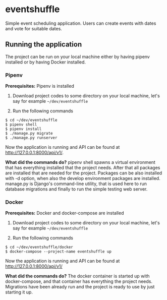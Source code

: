 # eventshuffle

Simple event scheduling application. Users can create events with dates and vote for suitable dates.

## Running the application

The project can be run on your local machine either by having pipenv installed or by having Docker installed.

### Pipenv

**Prerequisites:** Pipenv is installed

1. Download project codes to some directory on your local machine, let's say for example `~/dev/eventshuffle`

2. Run the following commands

```
$ cd ~/dev/eventshuffle
$ pipenv shell
$ pipenv install
$ ./manage.py migrate
$ ./manage.py runserver
```

Now the application is running and API can be found at http://127.0.0.1:8000/api/v1/.

**What did the commands do?** pipenv shell spawns a virtual environment that has everything installed that the project needs. After that all packages are installed that are needed for the project. Packages can be also installed with -d option, when also the develop environment packages are installed. manage.py is Django's command-line utility, that is used here to run database migrations and finally to run the simple testing web server.

### Docker

**Prerequisites:** Docker and docker-compose are installed

1. Download project codes to some directory on your local machine, let's say for example `~/dev/eventshuffle`

2. Run the following commands

```
$ cd ~/dev/eventshuffle/docker
$ docker-compose --project-name eventshuffle up
```

Now the application is running and API can be found at http://127.0.0.1:8000/api/v1/

**What did the commands do?** The docker container is started up with docker-compose, and that container has everything the project needs. Migrations have been already run and the project is ready to use by just starting it up.
